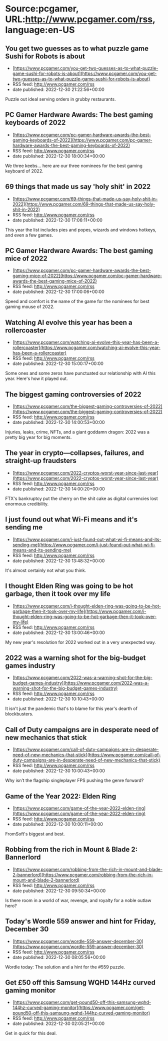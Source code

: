 # Source:pcgamer, URL:http://www.pcgamer.com/rss, language:en-US

## You get two guesses as to what puzzle game Sushi for Robots is about
 - [https://www.pcgamer.com/you-get-two-guesses-as-to-what-puzzle-game-sushi-for-robots-is-about](https://www.pcgamer.com/you-get-two-guesses-as-to-what-puzzle-game-sushi-for-robots-is-about)
 - RSS feed: http://www.pcgamer.com/rss
 - date published: 2022-12-30 21:22:56+00:00

Puzzle out ideal serving orders in grubby restaurants.

## PC Gamer Hardware Awards: The best gaming keyboards of 2022
 - [https://www.pcgamer.com/pc-gamer-hardware-awards-the-best-gaming-keyboards-of-2022](https://www.pcgamer.com/pc-gamer-hardware-awards-the-best-gaming-keyboards-of-2022)
 - RSS feed: http://www.pcgamer.com/rss
 - date published: 2022-12-30 18:00:34+00:00

We three keebs... here are our three nominees for the best gaming keyboard of 2022.

## 69 things that made us say 'holy shit' in 2022
 - [https://www.pcgamer.com/69-things-that-made-us-say-holy-shit-in-2022](https://www.pcgamer.com/69-things-that-made-us-say-holy-shit-in-2022)
 - RSS feed: http://www.pcgamer.com/rss
 - date published: 2022-12-30 17:06:11+00:00

This year the list includes pies and popes, wizards and windows hotkeys, and even a few games.

## PC Gamer Hardware Awards: The best gaming mice of 2022
 - [https://www.pcgamer.com/pc-gamer-hardware-awards-the-best-gaming-mice-of-2022](https://www.pcgamer.com/pc-gamer-hardware-awards-the-best-gaming-mice-of-2022)
 - RSS feed: http://www.pcgamer.com/rss
 - date published: 2022-12-30 17:00:06+00:00

Speed and comfort is the name of the game for the nominees for best gaming mouse of 2022.

## Watching AI evolve this year has been a rollercoaster
 - [https://www.pcgamer.com/watching-ai-evolve-this-year-has-been-a-rollercoaster](https://www.pcgamer.com/watching-ai-evolve-this-year-has-been-a-rollercoaster)
 - RSS feed: http://www.pcgamer.com/rss
 - date published: 2022-12-30 15:00:17+00:00

Some ones and some zeros have punctuated our relationship with AI this year. Here's how it played out.

## The biggest gaming controversies of 2022
 - [https://www.pcgamer.com/the-biggest-gaming-controversies-of-2022](https://www.pcgamer.com/the-biggest-gaming-controversies-of-2022)
 - RSS feed: http://www.pcgamer.com/rss
 - date published: 2022-12-30 14:00:53+00:00

Injuries, leaks, crime, NFTs, and a giant goddamn dragon: 2022 was a pretty big year for big moments.

## The year in crypto—collapses, failures, and straight-up fraudsters
 - [https://www.pcgamer.com/2022-cryptos-worst-year-since-last-year](https://www.pcgamer.com/2022-cryptos-worst-year-since-last-year)
 - RSS feed: http://www.pcgamer.com/rss
 - date published: 2022-12-30 14:00:20+00:00

FTX's bankruptcy put the cherry on the shit cake as digital currencies lost enormous credibility.

## I just found out what Wi-Fi means and it's sending me
 - [https://www.pcgamer.com/i-just-found-out-what-wi-fi-means-and-its-sending-me](https://www.pcgamer.com/i-just-found-out-what-wi-fi-means-and-its-sending-me)
 - RSS feed: http://www.pcgamer.com/rss
 - date published: 2022-12-30 13:48:32+00:00

It's almost certainly not what you think.

## I thought Elden Ring was going to be hot garbage, then it took over my life
 - [https://www.pcgamer.com/i-thought-elden-ring-was-going-to-be-hot-garbage-then-it-took-over-my-life](https://www.pcgamer.com/i-thought-elden-ring-was-going-to-be-hot-garbage-then-it-took-over-my-life)
 - RSS feed: http://www.pcgamer.com/rss
 - date published: 2022-12-30 13:00:46+00:00

My new year's resolution for 2022 worked out in a very unexpected way.

## 2022 was a warning shot for the big-budget games industry
 - [https://www.pcgamer.com/2022-was-a-warning-shot-for-the-big-budget-games-industry](https://www.pcgamer.com/2022-was-a-warning-shot-for-the-big-budget-games-industry)
 - RSS feed: http://www.pcgamer.com/rss
 - date published: 2022-12-30 10:10:43+00:00

It isn't just the pandemic that's to blame for this year's dearth of blockbusters.

## Call of Duty campaigns are in desperate need of new mechanics that stick
 - [https://www.pcgamer.com/call-of-duty-campaigns-are-in-desperate-need-of-new-mechanics-that-stick](https://www.pcgamer.com/call-of-duty-campaigns-are-in-desperate-need-of-new-mechanics-that-stick)
 - RSS feed: http://www.pcgamer.com/rss
 - date published: 2022-12-30 10:00:43+00:00

Why isn’t the flagship singleplayer FPS pushing the genre forward?

## Game of the Year 2022: Elden Ring
 - [https://www.pcgamer.com/game-of-the-year-2022-elden-ring](https://www.pcgamer.com/game-of-the-year-2022-elden-ring)
 - RSS feed: http://www.pcgamer.com/rss
 - date published: 2022-12-30 10:00:11+00:00

FromSoft's biggest and best.

## Robbing from the rich in Mount & Blade 2: Bannerlord
 - [https://www.pcgamer.com/robbing-from-the-rich-in-mount-and-blade-2-bannerlord](https://www.pcgamer.com/robbing-from-the-rich-in-mount-and-blade-2-bannerlord)
 - RSS feed: http://www.pcgamer.com/rss
 - date published: 2022-12-30 09:50:34+00:00

Is there room in a world of war, revenge, and royalty for a noble outlaw hero?

## Today's Wordle 559 answer and hint for Friday, December 30
 - [https://www.pcgamer.com/wordle-559-answer-december-30](https://www.pcgamer.com/wordle-559-answer-december-30)
 - RSS feed: http://www.pcgamer.com/rss
 - date published: 2022-12-30 08:05:56+00:00

Wordle today: The solution and a hint for the #559 puzzle.

## Get £50 off this Samsung WQHD 144Hz curved gaming monitor
 - [https://www.pcgamer.com/get-pound50-off-this-samsung-wqhd-144hz-curved-gaming-monitor](https://www.pcgamer.com/get-pound50-off-this-samsung-wqhd-144hz-curved-gaming-monitor)
 - RSS feed: http://www.pcgamer.com/rss
 - date published: 2022-12-30 02:05:21+00:00

Get in quick for this deal.

